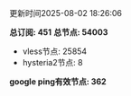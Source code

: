 更新时间2025-08-02 18:26:06

**总订阅: 451**
**总节点: 54003**
- vless节点: 25854
- hysteria2节点: 8

**google ping有效节点: 362**
